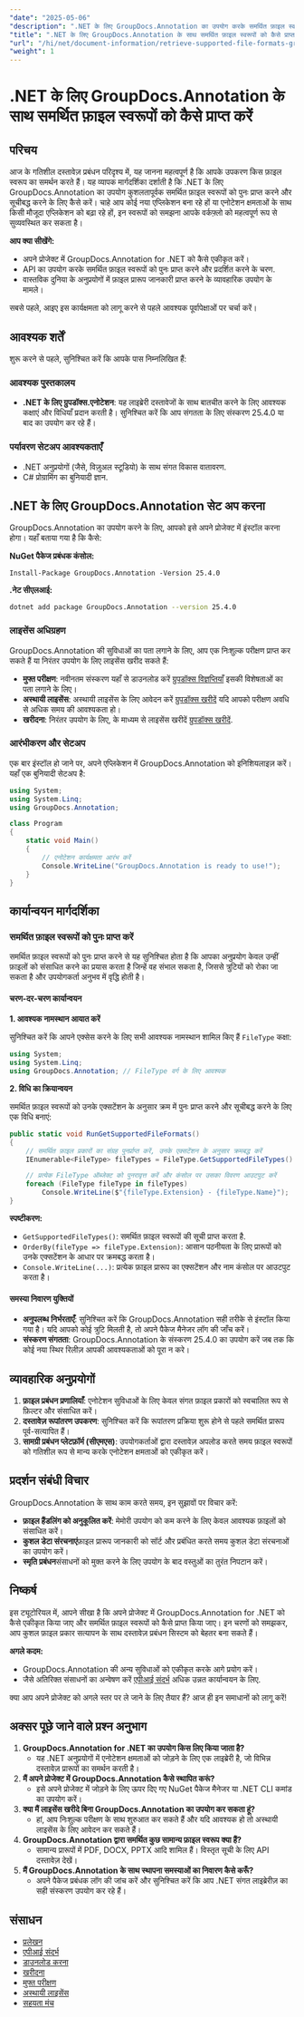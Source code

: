 ```yaml
---
"date": "2025-05-06"
"description": ".NET के लिए GroupDocs.Annotation का उपयोग करके समर्थित फ़ाइल स्वरूपों को कुशलतापूर्वक प्राप्त करना सीखें। यह मार्गदर्शिका एकीकरण, कार्यान्वयन और व्यावहारिक अनुप्रयोगों को कवर करती है।"
"title": ".NET के लिए GroupDocs.Annotation के साथ समर्थित फ़ाइल स्वरूपों को कैसे प्राप्त करें एक व्यापक गाइड"
"url": "/hi/net/document-information/retrieve-supported-file-formats-groupdocs-annotation-net/"
"weight": 1
---
```


# .NET के लिए GroupDocs.Annotation के साथ समर्थित फ़ाइल स्वरूपों को कैसे प्राप्त करें

## परिचय

आज के गतिशील दस्तावेज़ प्रबंधन परिदृश्य में, यह जानना महत्वपूर्ण है कि आपके उपकरण किस फ़ाइल स्वरूप का समर्थन करते हैं। यह व्यापक मार्गदर्शिका दर्शाती है कि .NET के लिए GroupDocs.Annotation का उपयोग कुशलतापूर्वक समर्थित फ़ाइल स्वरूपों को पुनः प्राप्त करने और सूचीबद्ध करने के लिए कैसे करें। चाहे आप कोई नया एप्लिकेशन बना रहे हों या एनोटेशन क्षमताओं के साथ किसी मौजूदा एप्लिकेशन को बढ़ा रहे हों, इन स्वरूपों को समझना आपके वर्कफ़्लो को महत्वपूर्ण रूप से सुव्यवस्थित कर सकता है।

**आप क्या सीखेंगे:**

- अपने प्रोजेक्ट में GroupDocs.Annotation for .NET को कैसे एकीकृत करें।
- API का उपयोग करके समर्थित फ़ाइल स्वरूपों को पुनः प्राप्त करने और प्रदर्शित करने के चरण.
- वास्तविक दुनिया के अनुप्रयोगों में फ़ाइल प्रारूप जानकारी प्राप्त करने के व्यावहारिक उपयोग के मामले।

सबसे पहले, आइए इस कार्यक्षमता को लागू करने से पहले आवश्यक पूर्वापेक्षाओं पर चर्चा करें।

## आवश्यक शर्तें

शुरू करने से पहले, सुनिश्चित करें कि आपके पास निम्नलिखित हैं:

### आवश्यक पुस्तकालय
- **.NET के लिए ग्रुपडॉक्स.एनोटेशन**: यह लाइब्रेरी दस्तावेजों के साथ बातचीत करने के लिए आवश्यक कक्षाएं और विधियाँ प्रदान करती है। सुनिश्चित करें कि आप संगतता के लिए संस्करण 25.4.0 या बाद का उपयोग कर रहे हैं।
  
### पर्यावरण सेटअप आवश्यकताएँ
- .NET अनुप्रयोगों (जैसे, विज़ुअल स्टूडियो) के साथ संगत विकास वातावरण.
- C# प्रोग्रामिंग का बुनियादी ज्ञान.

## .NET के लिए GroupDocs.Annotation सेट अप करना

GroupDocs.Annotation का उपयोग करने के लिए, आपको इसे अपने प्रोजेक्ट में इंस्टॉल करना होगा। यहाँ बताया गया है कि कैसे:

**NuGet पैकेज प्रबंधक कंसोल:**

```shell
Install-Package GroupDocs.Annotation -Version 25.4.0
```

**\.नेट सीएलआई:**

```bash
dotnet add package GroupDocs.Annotation --version 25.4.0
```

### लाइसेंस अधिग्रहण

GroupDocs.Annotation की सुविधाओं का पता लगाने के लिए, आप एक निःशुल्क परीक्षण प्राप्त कर सकते हैं या निरंतर उपयोग के लिए लाइसेंस खरीद सकते हैं:

- **मुफ्त परीक्षण**: नवीनतम संस्करण यहाँ से डाउनलोड करें [ग्रुपडॉक्स विज्ञप्तियाँ](https://releases.groupdocs.com/annotation/net/) इसकी विशेषताओं का पता लगाने के लिए।
- **अस्थायी लाइसेंस**: अस्थायी लाइसेंस के लिए आवेदन करें [ग्रुपडॉक्स खरीदें](https://purchase.groupdocs.com/temporary-license/) यदि आपको परीक्षण अवधि से अधिक समय की आवश्यकता हो।
- **खरीदना**: निरंतर उपयोग के लिए, के माध्यम से लाइसेंस खरीदें [ग्रुपडॉक्स खरीदें](https://purchase.groupdocs.com/buy).

### आरंभीकरण और सेटअप

एक बार इंस्टॉल हो जाने पर, अपने एप्लिकेशन में GroupDocs.Annotation को इनिशियलाइज़ करें। यहाँ एक बुनियादी सेटअप है:

```csharp
using System;
using System.Linq;
using GroupDocs.Annotation;

class Program
{
    static void Main()
    {
        // एनोटेशन कार्यक्षमता आरंभ करें
        Console.WriteLine("GroupDocs.Annotation is ready to use!");
    }
}
```

## कार्यान्वयन मार्गदर्शिका

### समर्थित फ़ाइल स्वरूपों को पुनः प्राप्त करें

समर्थित फ़ाइल स्वरूपों को पुनः प्राप्त करने से यह सुनिश्चित होता है कि आपका अनुप्रयोग केवल उन्हीं फ़ाइलों को संसाधित करने का प्रयास करता है जिन्हें वह संभाल सकता है, जिससे त्रुटियों को रोका जा सकता है और उपयोगकर्ता अनुभव में वृद्धि होती है।

#### चरण-दर-चरण कार्यान्वयन

**1. आवश्यक नामस्थान आयात करें**

सुनिश्चित करें कि आपने एक्सेस करने के लिए सभी आवश्यक नामस्थान शामिल किए हैं `FileType` कक्षा:

```csharp
using System;
using System.Linq;
using GroupDocs.Annotation; // FileType वर्ग के लिए आवश्यक
```

**2. विधि का क्रियान्वयन**

समर्थित फ़ाइल स्वरूपों को उनके एक्सटेंशन के अनुसार क्रम में पुनः प्राप्त करने और सूचीबद्ध करने के लिए एक विधि बनाएं:

```csharp
public static void RunGetSupportedFileFormats()
{
    // समर्थित फ़ाइल प्रकारों का संग्रह पुनर्प्राप्त करें, उनके एक्सटेंशन के अनुसार क्रमबद्ध करें
    IEnumerable<FileType> fileTypes = FileType.GetSupportedFileTypes().OrderBy(fileType => fileType.Extension);

    // प्रत्येक FileType ऑब्जेक्ट को पुनरावृत्त करें और कंसोल पर उसका विवरण आउटपुट करें
    foreach (FileType fileType in fileTypes)
        Console.WriteLine($"{fileType.Extension} - {fileType.Name}");
}
```

**स्पष्टीकरण:**
- `GetSupportedFileTypes()`: समर्थित फ़ाइल स्वरूपों की सूची प्राप्त करता है.
- `OrderBy(fileType => fileType.Extension)`: आसान पठनीयता के लिए प्रारूपों को उनके एक्सटेंशन के आधार पर क्रमबद्ध करता है।
- `Console.WriteLine(...)`: प्रत्येक फ़ाइल प्रारूप का एक्सटेंशन और नाम कंसोल पर आउटपुट करता है।

#### समस्या निवारण युक्तियों

- **अनुपलब्ध निर्भरताएँ**: सुनिश्चित करें कि GroupDocs.Annotation सही तरीके से इंस्टॉल किया गया है। यदि आपको कोई त्रुटि मिलती है, तो अपने पैकेज मैनेजर लॉग की जाँच करें।
- **संस्करण संगतता**: GroupDocs.Annotation के संस्करण 25.4.0 का उपयोग करें जब तक कि कोई नया स्थिर रिलीज़ आपकी आवश्यकताओं को पूरा न करे।

## व्यावहारिक अनुप्रयोगों

1. **फ़ाइल प्रबंधन प्रणालियाँ**: एनोटेशन सुविधाओं के लिए केवल संगत फ़ाइल प्रकारों को स्वचालित रूप से फ़िल्टर और संसाधित करें।
2. **दस्तावेज़ रूपांतरण उपकरण**: सुनिश्चित करें कि रूपांतरण प्रक्रिया शुरू होने से पहले समर्थित प्रारूप पूर्व-सत्यापित हैं।
3. **सामग्री प्रबंधन प्लेटफ़ॉर्म (सीएमएस)**: उपयोगकर्ताओं द्वारा दस्तावेज़ अपलोड करते समय फ़ाइल स्वरूपों को गतिशील रूप से मान्य करके एनोटेशन क्षमताओं को एकीकृत करें।

## प्रदर्शन संबंधी विचार

GroupDocs.Annotation के साथ काम करते समय, इन सुझावों पर विचार करें:

- **फ़ाइल हैंडलिंग को अनुकूलित करें**: मेमोरी उपयोग को कम करने के लिए केवल आवश्यक फ़ाइलों को संसाधित करें।
- **कुशल डेटा संरचनाएं**फ़ाइल प्रारूप जानकारी को सॉर्ट और प्रबंधित करते समय कुशल डेटा संरचनाओं का उपयोग करें।
- **स्मृति प्रबंधन**संसाधनों को मुक्त करने के लिए उपयोग के बाद वस्तुओं का तुरंत निपटान करें।

## निष्कर्ष

इस ट्यूटोरियल में, आपने सीखा है कि अपने प्रोजेक्ट में GroupDocs.Annotation for .NET को कैसे एकीकृत किया जाए और समर्थित फ़ाइल स्वरूपों को कैसे प्राप्त किया जाए। इन चरणों को समझकर, आप कुशल फ़ाइल प्रकार सत्यापन के साथ दस्तावेज़ प्रबंधन सिस्टम को बेहतर बना सकते हैं।

**अगले कदम:**

- GroupDocs.Annotation की अन्य सुविधाओं को एकीकृत करके आगे प्रयोग करें।
- जैसे अतिरिक्त संसाधनों का अन्वेषण करें [एपीआई संदर्भ](https://reference.groupdocs.com/annotation/net/) अधिक उन्नत कार्यान्वयन के लिए.

क्या आप अपने प्रोजेक्ट को अगले स्तर पर ले जाने के लिए तैयार हैं? आज ही इन समाधानों को लागू करें!

## अक्सर पूछे जाने वाले प्रश्न अनुभाग

1. **GroupDocs.Annotation for .NET का उपयोग किस लिए किया जाता है?**
   - यह .NET अनुप्रयोगों में एनोटेशन क्षमताओं को जोड़ने के लिए एक लाइब्रेरी है, जो विभिन्न दस्तावेज़ प्रारूपों का समर्थन करती है।
2. **मैं अपने प्रोजेक्ट में GroupDocs.Annotation कैसे स्थापित करूं?**
   - इसे अपने प्रोजेक्ट में जोड़ने के लिए ऊपर दिए गए NuGet पैकेज मैनेजर या .NET CLI कमांड का उपयोग करें।
3. **क्या मैं लाइसेंस खरीदे बिना GroupDocs.Annotation का उपयोग कर सकता हूं?**
   - हां, आप निःशुल्क परीक्षण के साथ शुरुआत कर सकते हैं और यदि आवश्यक हो तो अस्थायी लाइसेंस के लिए आवेदन कर सकते हैं।
4. **GroupDocs.Annotation द्वारा समर्थित कुछ सामान्य फ़ाइल स्वरूप क्या हैं?**
   - सामान्य प्रारूपों में PDF, DOCX, PPTX आदि शामिल हैं। विस्तृत सूची के लिए API दस्तावेज़ देखें।
5. **मैं GroupDocs.Annotation के साथ स्थापना समस्याओं का निवारण कैसे करूँ?**
   - अपने पैकेज प्रबंधक लॉग की जांच करें और सुनिश्चित करें कि आप .NET संगत लाइब्रेरीज़ का सही संस्करण उपयोग कर रहे हैं।

## संसाधन

- [प्रलेखन](https://docs.groupdocs.com/annotation/net/)
- [एपीआई संदर्भ](https://reference.groupdocs.com/annotation/net/)
- [डाउनलोड करना](https://releases.groupdocs.com/annotation/net/)
- [खरीदना](https://purchase.groupdocs.com/buy)
- [मुफ्त परीक्षण](https://releases.groupdocs.com/annotation/net/)
- [अस्थायी लाइसेंस](https://purchase.groupdocs.com/temporary-license/)
- [सहयता मंच](https://forum.groupdocs.com/c/annotation/)